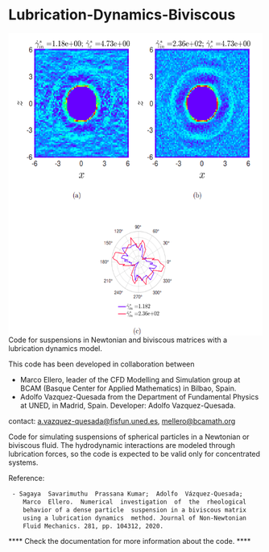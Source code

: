 # Lubrication-Dynamics-Biviscous
<p>
<img src="https://github.com/BCAM-CFD/Lubrication-Dynamics-Biviscous/blob/main/lub_dynamics_biviscous.png" height="600rm" align="right">

Code for suspensions in Newtonian and biviscous matrices with a lubrication dynamics model.

 This code has been developed  in collaboration between
  - Marco Ellero, leader of  the CFD  Modelling and Simulation  group at  BCAM (Basque
    Center  for  Applied  Mathematics)  in  Bilbao,  Spain.
  - Adolfo Vazquez-Quesada from the Department  of Fundamental Physics at UNED,
    in Madrid, Spain.
 Developer: Adolfo Vazquez-Quesada.

contact: 
    a.vazquez-quesada@fisfun.uned.es, mellero@bcamath.org

Code  for  simulating  suspensions  of  spherical  particles  in  a
   Newtonian  or biviscous  fluid. The  hydrodynamic interactions  are
   modeled through lubrication  forces, so the code is  expected to be
   valid only for concentrated systems.
   
   Reference:
   
     - Sagaya  Savarimuthu  Prassana Kumar;  Adolfo  Vázquez-Quesada;
        Marco  Ellero.  Numerical  investigation  of  the  rheological
        behavior of a dense particle  suspension in a biviscous matrix
        using a lubrication dynamics  method. Journal of Non-Newtonian
        Fluid Mechanics. 281, pp. 104312, 2020.
   
**** Check the documentation for more information about the code. ****

